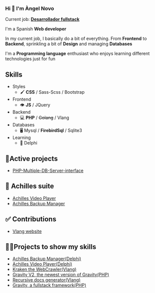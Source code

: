 ### Hi 👋 I'm Àngel Novo
Current job: [**Desarrollador fullstack**](https://www.linkedin.com/in/angel-novo/)

I'm a Spanish **Web developer**  

In my current job, I basically do a bit of everything.
From **Frontend** to **Backend**, sprinkling a bit of **Design** and managing **Databases**

I'm a **Programming language** enthusiast who enjoys learning different technologies just for fun

## Skills   
* Styles
    + 🖌️ **CSS** / Sass-Scss / Bootstrap
* Frontend
    * 👁️ **JS** / JQuery
* Backend
    + 💻 **PHP** / ~~Golang~~ / Vlang 
* Databases
    + 🖥️ Mysql / **FirebirdSql** / Sqlite3
* Learning
    + 🏫 Delphi

## 🔭Active projects
* [PHP-Multiple-DB-Server-interface](https://github.com/Angel-del-dev/PHP-Multiple-DB-Server-interface)


## 💼 Achilles suite
* [Achilles Video Player](https://github.com/Angel-del-dev/Achilles)
* [Achilles Backup Manager](https://github.com/Angel-del-dev/Achilles-Backup-Manager)

## ✅ Contributions
* [Vlang website](https://github.com/vlang/website/pulls?q=author%3AAngel-del-dev)


## 🏃‍♂️Projects to show my skills
* [Achilles Backup Manager(Delphi)](https://github.com/Angel-del-dev/Achilles-Backup-Manager)
* [Achilles Video Player(Delphi)](https://github.com/Angel-del-dev/Achilles)
* [Kraken the WebCrawler(Vlang)](https://github.com/Angel-del-dev/kraken)
* [Gravity V2, the newest version of Gravity(PHP)](https://github.com/Angel-del-dev/Gravity-V2)
* [Recursive docs generator(Vlang)](https://github.com/Angel-del-dev/code_docs_generator)
* [Gravity, a fullstack framework(PHP)](https://github.com/Angel-del-dev/Gravity)

